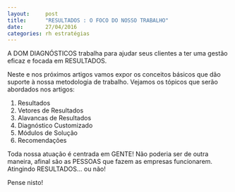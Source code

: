```yaml
---
layout:     post
title:      "RESULTADOS : O FOCO DO NOSSO TRABALHO"
date:       27/04/2016
categories: rh estratégias
---
```


A DOM DIAGNÓSTICOS trabalha para ajudar seus clientes a ter uma gestão eficaz e focada em RESULTADOS.


Neste e nos próximos artigos vamos expor os conceitos básicos que dão suporte à nossa metodologia de trabalho.
Vejamos os tópicos que serão abordados nos artigos:

1. Resultados
2. Vetores de Resultados
3. Alavancas de Resultados
4. Diagnóstico Customizado
5. Módulos de Solução
6. Recomendações

Toda nossa atuação é centrada em GENTE!
Não poderia ser de outra maneira, afinal são as PESSOAS que fazem as empresas funcionarem.
Atingindo RESULTADOS... ou não!

Pense nisto!
